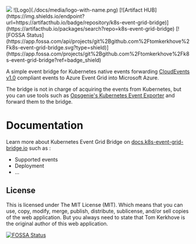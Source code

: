 <img src="https://static.scarf.sh/a.png?x-pxid=1bb8f39e-0ef8-4dd5-9a36-c192d08e227f" />
![Logo](./docs/media/logo-with-name.png)
[![Artifact HUB](https://img.shields.io/endpoint?url=https://artifacthub.io/badge/repository/k8s-event-grid-bridge)](https://artifacthub.io/packages/search?repo=k8s-event-grid-bridge) [![FOSSA Status](https://app.fossa.com/api/projects/git%2Bgithub.com%2Ftomkerkhove%2Fk8s-event-grid-bridge.svg?type=shield)](https://app.fossa.com/projects/git%2Bgithub.com%2Ftomkerkhove%2Fk8s-event-grid-bridge?ref=badge_shield)

A simple event bridge for Kubernetes native events forwarding [CloudEvents v1.0](https://cloudevents.io/) compliant events to Azure Event Grid into Microsoft Azure.

The bridge is not in charge of acquiring the events from Kubernetes, but you can use tools such as [Opsgenie's Kubernetes Event Exporter](https://github.com/opsgenie/kubernetes-event-exporter) and forward them to the bridge.

# Documentation

Learn more about Kubernetes Event Grid Bridge on [docs.k8s-event-grid-bridge.io](https://docs.k8s-event-grid-bridge.io/) such as :

- Supported events
- Deployment
- ...

## License

This is licensed under The MIT License (MIT). Which means that you can use, copy, modify, merge, publish, distribute, sublicense, and/or sell copies of the web application. But you always need to state that Tom Kerkhove is the original author of this web application.

[![FOSSA Status](https://app.fossa.com/api/projects/git%2Bgithub.com%2Ftomkerkhove%2Fk8s-event-grid-bridge.svg?type=large)](https://app.fossa.com/projects/git%2Bgithub.com%2Ftomkerkhove%2Fk8s-event-grid-bridge?ref=badge_large)
